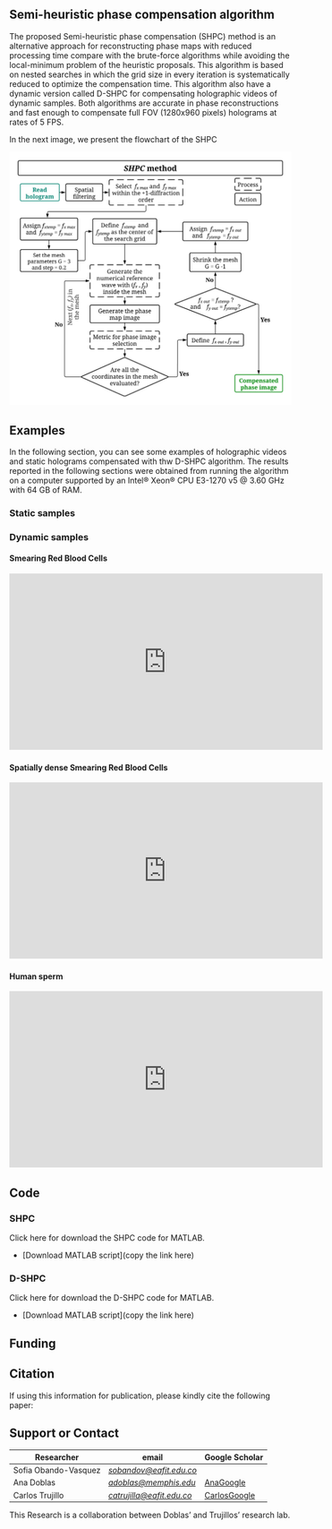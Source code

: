 ## Semi-heuristic phase compensation algorithm

The proposed Semi-heuristic phase compensation (SHPC) method is an alternative approach for reconstructing phase maps with reduced processing time compare with the brute-force algorithms while avoiding the local-minimum problem of the heuristic proposals. This algorithm is based on nested searches in which the grid size in every iteration is systematically reduced to optimize the compensation time. This algorithm also have a dynamic version called D-SHPC for compensating holographic videos of dynamic samples. Both algorithms are accurate in phase reconstructions and fast enough to compensate full FOV (1280x960 pixels) holograms at rates of 5 FPS.

In the next image, we present the flowchart of the SHPC

![SHPC Flowchart](https://raw.githubusercontent.com/sobandov/SHPC/gh-pages/SHPC_flowchart.png "SHPC Flowchart")

## Examples
In the following section, you can see some examples of holographic videos and static holograms compensated with thw D-SHPC algorithm. 
The results reported in the following sections were obtained from running the algorithm on a computer supported by an Intel® Xeon® CPU E3-1270 v5 @ 3.60 GHz with 64 GB of RAM.

### Static samples

### Dynamic samples

#### Smearing Red Blood Cells
<p align="center">
<iframe width="560" height="315" src="https://www.youtube.com/embed/oN_x9qtwUy0" title="YouTube video player" frameborder="0" allow="accelerometer; autoplay; clipboard-write; encrypted-media; gyroscope; picture-in-picture; web-share" allowfullscreen></iframe>
</p>  

#### Spatially dense Smearing Red Blood Cells
<p align="center">
<iframe width="560" height="315" src="https://www.youtube.com/embed/q1RZo6z9k2w" title="YouTube video player" frameborder="0" allow="accelerometer; autoplay; clipboard-write; encrypted-media; gyroscope; picture-in-picture; web-share" allowfullscreen></iframe>
</p>  

#### Human sperm
<p align="center">
<iframe width="560" height="315" src="https://www.youtube.com/embed/254SkoXl11w" title="YouTube video player" frameborder="0" allow="accelerometer; autoplay; clipboard-write; encrypted-media; gyroscope; picture-in-picture; web-share" allowfullscreen></iframe>
</p>  

## Code 

### SHPC
Click here for download the SHPC code for MATLAB. 
* [Download MATLAB script](copy the link here)

### D-SHPC
Click here for download the D-SHPC code for MATLAB. 
* [Download MATLAB script](copy the link here)


## Funding


## Citation
If using this information for publication, please kindly cite the following paper:

## Support or Contact 

| Researcher  | email | Google Scholar | 
| ------------- | ------------- |-------------| 
| Sofia Obando-Vasquez | *sobandov@eafit.edu.co* |  | 
| Ana Doblas| *adoblas@memphis.edu* | [AnaGoogle](https://scholar.google.es/citations?user=PvvDEMYAAAAJ&hl=en) |
| Carlos Trujillo| *catrujilla@eafit.edu.co* | [CarlosGoogle](https://scholar.google.com/citations?user=BKVrl2gAAAAJ&hl=es) |

This Research is a collaboration between Doblas’ and Trujillos’ research lab.

